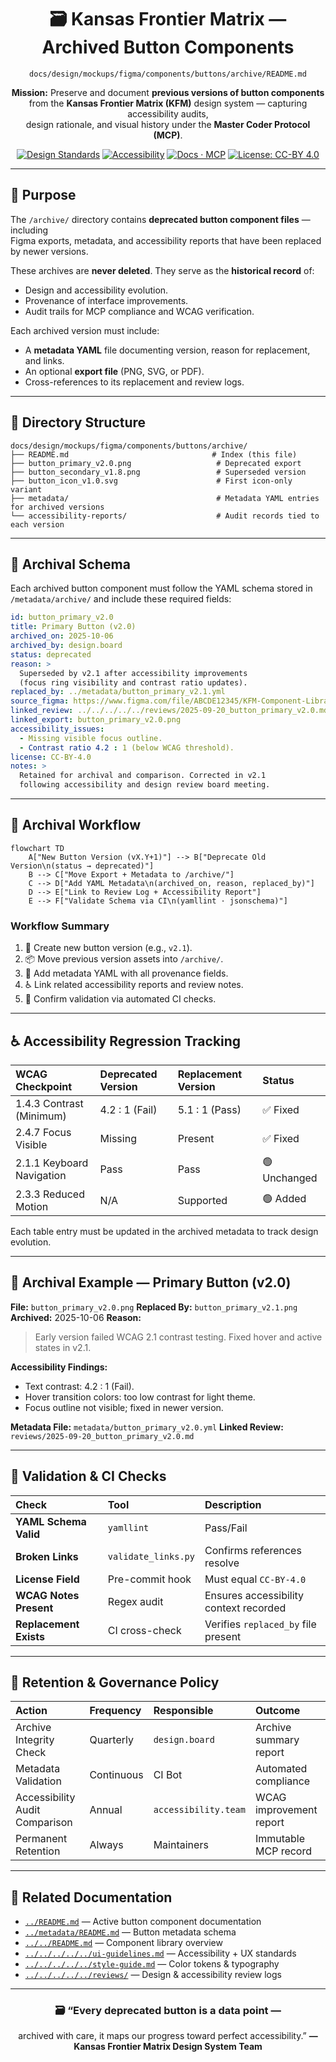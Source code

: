 <div align="center">

# 🗃️ Kansas Frontier Matrix — Archived Button Components  
`docs/design/mockups/figma/components/buttons/archive/README.md`

**Mission:** Preserve and document **previous versions of button components**  
from the **Kansas Frontier Matrix (KFM)** design system — capturing accessibility audits,  
design rationale, and visual history under the **Master Coder Protocol (MCP)**.

[![Design Standards](https://img.shields.io/badge/Design-Human%20Centered-orange)](../../../)
[![Accessibility](https://img.shields.io/badge/Accessibility-WCAG%202.1%20AA-yellow)](../../../)
[![Docs · MCP](https://img.shields.io/badge/Docs-MCP-blue)](../../../../)
[![License: CC-BY 4.0](https://img.shields.io/badge/License-CC--BY%204.0-green)](../../../../../LICENSE)

</div>

---

## 🎯 Purpose

The `/archive/` directory contains **deprecated button component files** — including  
Figma exports, metadata, and accessibility reports that have been replaced by newer versions.  

These archives are **never deleted**. They serve as the **historical record** of:
- Design and accessibility evolution.  
- Provenance of interface improvements.  
- Audit trails for MCP compliance and WCAG verification.  

Each archived version must include:
- A **metadata YAML** file documenting version, reason for replacement, and links.  
- An optional **export file** (PNG, SVG, or PDF).  
- Cross-references to its replacement and review logs.  

---

## 🧭 Directory Structure

```text
docs/design/mockups/figma/components/buttons/archive/
├── README.md                                # Index (this file)
├── button_primary_v2.0.png                   # Deprecated export
├── button_secondary_v1.8.png                 # Superseded version
├── button_icon_v1.0.svg                      # First icon-only variant
├── metadata/                                 # Metadata YAML entries for archived versions
└── accessibility-reports/                    # Audit records tied to each version
````

---

## 🧩 Archival Schema

Each archived button component must follow the YAML schema stored in
`/metadata/archive/` and include these required fields:

```yaml
id: button_primary_v2.0
title: Primary Button (v2.0)
archived_on: 2025-10-06
archived_by: design.board
status: deprecated
reason: >
  Superseded by v2.1 after accessibility improvements
  (focus ring visibility and contrast ratio updates).
replaced_by: ../metadata/button_primary_v2.1.yml
source_figma: https://www.figma.com/file/ABCDE12345/KFM-Component-Library?node-id=98%3A150
linked_review: ../../../../../reviews/2025-09-20_button_primary_v2.0.md
linked_export: button_primary_v2.0.png
accessibility_issues:
  - Missing visible focus outline.
  - Contrast ratio 4.2 : 1 (below WCAG threshold).
license: CC-BY-4.0
notes: >
  Retained for archival and comparison. Corrected in v2.1
  following accessibility and design review board meeting.
```

---

## 🧮 Archival Workflow

```mermaid
flowchart TD
    A["New Button Version (vX.Y+1)"] --> B["Deprecate Old Version\n(status → deprecated)"]
    B --> C["Move Export + Metadata to /archive/"]
    C --> D["Add YAML Metadata\n(archived_on, reason, replaced_by)"]
    D --> E["Link to Review Log + Accessibility Report"]
    E --> F["Validate Schema via CI\n(yamllint · jsonschema)"]
```

<!-- END OF MERMAID -->

### Workflow Summary

1. 🧾 Create new button version (e.g., `v2.1`).
2. 📦 Move previous version assets into `/archive/`.
3. 🧩 Add metadata YAML with all provenance fields.
4. ♿ Link related accessibility reports and review notes.
5. 🧠 Confirm validation via automated CI checks.

---

## ♿ Accessibility Regression Tracking

| WCAG Checkpoint           | Deprecated Version | Replacement Version | Status       |
| :------------------------ | :----------------- | :------------------ | :----------- |
| 1.4.3 Contrast (Minimum)  | 4.2 : 1 (Fail)     | 5.1 : 1 (Pass)      | ✅ Fixed      |
| 2.4.7 Focus Visible       | Missing            | Present             | ✅ Fixed      |
| 2.1.1 Keyboard Navigation | Pass               | Pass                | 🟢 Unchanged |
| 2.3.3 Reduced Motion      | N/A                | Supported           | 🟢 Added     |

Each table entry must be updated in the archived metadata to track design evolution.

---

## 🧠 Archival Example — Primary Button (v2.0)

**File:** `button_primary_v2.0.png`
**Replaced By:** `button_primary_v2.1.png`
**Archived:** 2025-10-06
**Reason:**

> Early version failed WCAG 2.1 contrast testing. Fixed hover and active states in v2.1.

**Accessibility Findings:**

* Text contrast: 4.2 : 1 (Fail).
* Hover transition colors: too low contrast for light theme.
* Focus outline not visible; fixed in newer version.

**Metadata File:** `metadata/button_primary_v2.0.yml`
**Linked Review:** `reviews/2025-09-20_button_primary_v2.0.md`

---

## 🧾 Validation & CI Checks

| Check                  | Tool                | Description                            |
| :--------------------- | :------------------ | :------------------------------------- |
| **YAML Schema Valid**  | `yamllint`          | Pass/Fail                              |
| **Broken Links**       | `validate_links.py` | Confirms references resolve            |
| **License Field**      | Pre-commit hook     | Must equal `CC-BY-4.0`                 |
| **WCAG Notes Present** | Regex audit         | Ensures accessibility context recorded |
| **Replacement Exists** | CI cross-check      | Verifies `replaced_by` file present    |

---

## 🧩 Retention & Governance Policy

| Action                         | Frequency  | Responsible          | Outcome                 |
| :----------------------------- | :--------- | :------------------- | :---------------------- |
| Archive Integrity Check        | Quarterly  | `design.board`       | Archive summary report  |
| Metadata Validation            | Continuous | CI Bot               | Automated compliance    |
| Accessibility Audit Comparison | Annual     | `accessibility.team` | WCAG improvement report |
| Permanent Retention            | Always     | Maintainers          | Immutable MCP record    |

---

## 🧩 Related Documentation

* [`../README.md`](../README.md) — Active button component documentation
* [`../metadata/README.md`](../metadata/README.md) — Button metadata schema
* [`../../README.md`](../../README.md) — Component library overview
* [`../../../../../ui-guidelines.md`](../../../../../ui-guidelines.md) — Accessibility + UX standards
* [`../../../../../style-guide.md`](../../../../../style-guide.md) — Color tokens & typography
* [`../../../../../reviews/`](../../../../../reviews/) — Design & accessibility review logs

---

<div align="center">

### 🗃️ “Every deprecated button is a data point —

archived with care, it maps our progress toward perfect accessibility.”
**— Kansas Frontier Matrix Design System Team**

</div>
